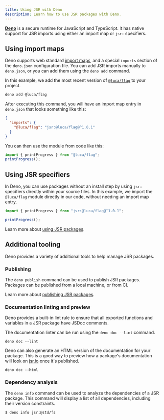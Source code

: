```yaml
---
title: Using JSR with Deno
description: Learn how to use JSR packages with Deno.
---
```


[**Deno**](https://deno.com) is a secure runtime for JavaScript and TypeScript.
It has native support for JSR imports using either an import map or `jsr:`
specifiers.

## Using import maps

Deno supports web standard
[import maps](https://docs.deno.com/runtime/manual/basics/import_maps), and a
special `imports` section of the `deno.json` configuration file. You can add JSR
imports manually to `deno.json`, or you can add them using the `deno add`
command.

In this example, we add the most recent version of
[`@luca/flag`](https://jsr.io/@luca/flag) to your project.

```bash
deno add @luca/flag
```

After executing this command, you will have an import map entry in `deno.json`
that looks something like this:

```json
{
  "imports": {
    "@luca/flag": "jsr:@luca/flag@^1.0.1"
  }
}
```

You can then use the module from code like this:

```ts
import { printProgress } from "@luca/flag";
printProgress();
```

## Using JSR specifiers

In Deno, you can use packages without an install step by using `jsr:` specifiers
directly within your source files. In this example, we import the `@luca/flag`
module directly in our code, without needing an import map entry.

```ts
import { printProgress } from "jsr:@luca/flag@^1.0.1";

printProgress();
```

Learn more about [using JSR packages](/docs/using-packages).

## Additional tooling

Deno provides a variety of additional tools to help manage JSR packages.

### Publishing

The `deno publish` command can be used to publish JSR packages. Packages can be
published from a local machine, or from CI.

Learn more about [publishing JSR packages](/docs/publishing-packages).

### Documentation linting and preview

Deno provides a built-in lint rule to ensure that all exported functions and
variables in a JSR package have JSDoc comments.

The documentation linter can be run using the `deno doc --lint` command.

```shell
deno doc --lint
```

Deno can also generate an HTML version of the documentation for your package.
This is a good way to preview how a package's documentation will look on
[jsr.io](https://jsr.io) once it's published.

```shell
deno doc --html
```

### Dependency analysis

The `deno info` command can be used to analyze the dependencies of a JSR
package. This command will display a list of all dependencies, including their
version constraints.

```shell
$ deno info jsr:@std/fs
```
